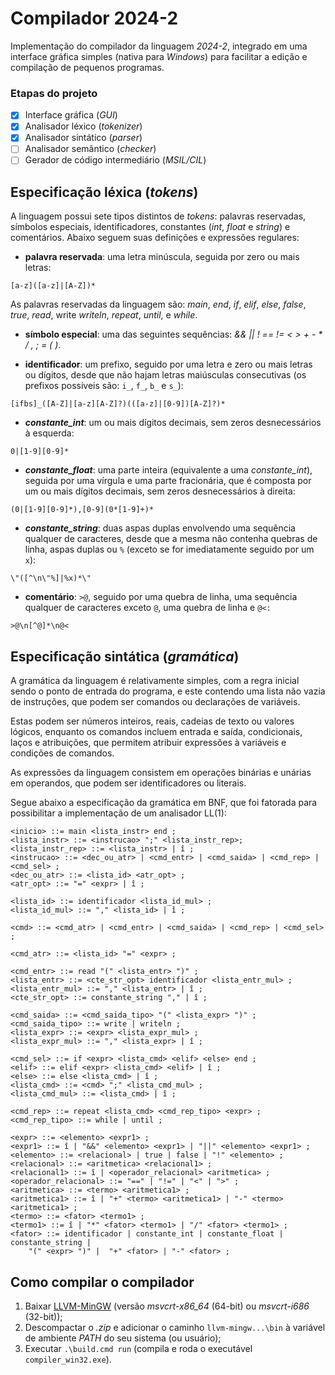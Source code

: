 # Compilador 2024-2

Implementação do compilador da linguagem *2024-2*, integrado em uma interface
gráfica simples (nativa para *Windows*) para facilitar a edição e compilação
de pequenos programas.

### Etapas do projeto

- [X] Interface gráfica (*GUI*)
- [X] Analisador léxico (*tokenizer*)
- [X] Analisador sintático (*parser*)
- [ ] Analisador semântico (*checker*)
- [ ] Gerador de código intermediário (*MSIL/CIL*)

## Especificação léxica (*tokens*)

A linguagem possui sete tipos distintos de *tokens*: palavras reservadas,
símbolos especiais,  identificadores, constantes (*int*, *float* e *string*)
e comentários. Abaixo seguem suas definições e expressões regulares:

* **palavra reservada**: uma letra minúscula, seguida por zero ou mais letras:
```
[a-z]([a-z]|[A-Z])*
```

As palavras reservadas da linguagem são: *main*, *end*, *if*, *elif*, *else*,
*false*, *true*, *read*, write *writeln*, *repeat*, *until*, e *while*. 

* **símbolo especial**: uma das seguintes sequências: _&& || ! == != < >
  \+ \- \* / , ; = ( )_.

* **identificador**: um prefixo, seguido por uma letra e zero ou mais letras
  ou dígitos, desde que não hajam letras maiúsculas consecutivas 
  (os prefixos possíveis são: `i_`, `f_`, `b_` e `s_`):
```
[ifbs]_([A-Z]|[a-z][A-Z]?)(([a-z]|[0-9])[A-Z]?)*
```

* **_constante_int_**: um ou mais dígitos decimais,
  sem zeros desnecessários à esquerda:
```
0|[1-9][0-9]*
```

* **_constante_float_**: uma parte inteira (equivalente a uma *constante_int*),
  seguida por uma vírgula e uma parte fracionária, que é composta por um ou
  mais dígitos decimais, sem zeros desnecessários à direita:
```
(0|[1-9][0-9]*),[0-9](0*[1-9]+)*
```

* **_constante_string_**: duas aspas duplas envolvendo uma sequência qualquer
  de caracteres, desde que a mesma não contenha quebras de linha, aspas duplas
  ou `%` (exceto se for imediatamente seguido por um `x`):
```
\"([^\n\"%]|%x)*\"
```

* **comentário**: `>@`, seguido por uma quebra de linha, uma sequência qualquer
  de caracteres exceto `@`, uma quebra de linha e `@<:`
```
>@\n[^@]*\n@<
```

## Especificação sintática (*gramática*)

A gramática da linguagem é relativamente simples, com a regra inicial sendo o
ponto de entrada do programa, e este contendo uma lista não vazia de instruções,
que podem ser comandos ou declarações de variáveis.

Estas podem ser números inteiros, reais, cadeias de texto ou valores lógicos,
enquanto os comandos incluem entrada e saída, condicionais, laços e atribuições,
que permitem atribuir expressões à variáveis e condições de comandos.

As expressões da linguagem consistem em operações binárias e unárias em
operandos, que podem ser identificadores ou literais. 

Segue abaixo a especificação da gramática em BNF, que foi fatorada para
possibilitar a implementação de um analisador LL(1):

```
<inicio> ::= main <lista_instr> end ;
<lista_instr> ::= <instrucao> ";" <lista_instr_rep>;
<lista_instr_rep> ::= <lista_instr> | î ;
<instrucao> ::= <dec_ou_atr> | <cmd_entr> | <cmd_saida> | <cmd_rep> | <cmd_sel> ;
<dec_ou_atr> ::= <lista_id> <atr_opt> ;
<atr_opt> ::= "=" <expr> | î ;

<lista_id> ::= identificador <lista_id_mul> ;
<lista_id_mul> ::= "," <lista_id> | î ;

<cmd> ::= <cmd_atr> | <cmd_entr> | <cmd_saida> | <cmd_rep> | <cmd_sel> ;

<cmd_atr> ::= <lista_id> "=" <expr> ;

<cmd_entr> ::= read "(" <lista_entr> ")" ;
<lista_entr> ::= <cte_str_opt> identificador <lista_entr_mul> ;
<lista_entr_mul> ::= "," <lista_entr> | î ;
<cte_str_opt> ::= constante_string "," | î ;

<cmd_saida> ::= <cmd_saida_tipo> "(" <lista_expr> ")" ;
<cmd_saida_tipo> ::= write | writeln ;
<lista_expr> ::= <expr> <lista_expr_mul> ;
<lista_expr_mul> ::= "," <lista_expr> | î ;

<cmd_sel> ::= if <expr> <lista_cmd> <elif> <else> end ;
<elif> ::= elif <expr> <lista_cmd> <elif> | î ;
<else> ::= else <lista_cmd> | î ;
<lista_cmd> ::= <cmd> ";" <lista_cmd_mul> ;
<lista_cmd_mul> ::= <lista_cmd> | î ;

<cmd_rep> ::= repeat <lista_cmd> <cmd_rep_tipo> <expr> ;
<cmd_rep_tipo> ::= while | until ;

<expr> ::= <elemento> <expr1> ; 
<expr1> ::= î | "&&" <elemento> <expr1> | "||" <elemento> <expr1> ; 
<elemento> ::= <relacional> | true | false | "!" <elemento> ; 
<relacional> ::= <aritmetica> <relacional1> ; 
<relacional1> ::= î | <operador_relacional> <aritmetica> ; 
<operador_relacional> ::= "==" | "!=" | "<" | ">" ; 
<aritmetica> ::= <termo> <aritmetica1> ; 
<aritmetica1> ::= î | "+" <termo> <aritmetica1> | "-" <termo> <aritmetica1> ; 
<termo> ::= <fator> <termo1> ; 
<termo1> ::= î | "*" <fator> <termo1> | "/" <fator> <termo1> ; 
<fator> ::= identificador | constante_int | constante_float | constante_string |
    "(" <expr> ")" |  "+" <fator> | "-" <fator> ;  
```
    
## Como compilar o compilador

1. Baixar [LLVM-MinGW](https://github.com/mstorsjo/llvm-mingw/releases/latest)
   (versão *msvcrt-x86_64* (64-bit) ou *msvcrt-i686* (32-bit));
2. Descompactar o *.zip* e adicionar o caminho `llvm-mingw...\bin` à variável
   de ambiente *PATH* do seu sistema (ou usuário);
2. Executar `.\build.cmd run`
   (compila e roda o executável `compiler_win32.exe`).
